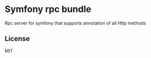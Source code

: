 # Symfony rpc bundle

Rpc server for symfony that supports annotation of all Http methods

License
----

MIT


